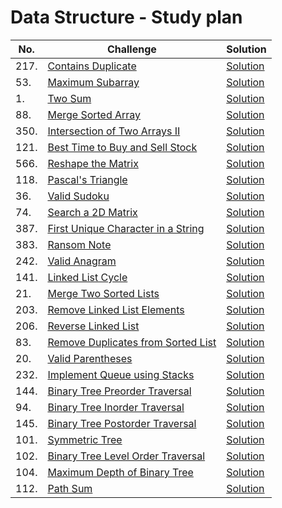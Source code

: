 # Data Structure - Study plan

| No.  | Challenge                                                                                               | Solution                                               |
| ---- | ------------------------------------------------------------------------------------------------------- | ------------------------------------------------------ |
| 217. | [Contains Duplicate](https://leetcode.com/problems/contains-duplicate)                                  | [Solution](217-Contains-Duplicate.cpp)                 |
| 53.  | [Maximum Subarray](https://leetcode.com/problems/maximum-subarray/)                                     | [Solution](53-Maximum-Subarray.cpp)                    |
| 1.   | [Two Sum](https://leetcode.com/problems/two-sum/)                                                       | [Solution](1-Two-Sum.cpp)                              |
| 88.  | [Merge Sorted Array](https://leetcode.com/problems/merge-sorted-array/)                                 | [Solution](88-Merge-Sorted-Array.cpp)                  |
| 350. | [Intersection of Two Arrays II](https://leetcode.com/problems/intersection-of-two-arrays-ii/)           | [Solution](350-Intersection-of-Two-Arrays-II.cpp)      |
| 121. | [Best Time to Buy and Sell Stock](https://leetcode.com/problems/best-time-to-buy-and-sell-stock/)       | [Solution](121-Best-Time-to-Buy-and-Sell-Stock.cpp)    |
| 566. | [Reshape the Matrix](https://leetcode.com/problems/reshape-the-matrix/)                                 | [Solution](566-Reshape-the-Matrix.cpp)                 |
| 118. | [Pascal's Triangle](https://leetcode.com/problems/pascals-triangle/)                                    | [Solution](118-Pascal's-Triangle.cpp)                  |
| 36.  | [Valid Sudoku](https://leetcode.com/problems/valid-sudoku/)                                             | [Solution](36-Valid-Sudoku.cpp)                        |
| 74.  | [Search a 2D Matrix](https://leetcode.com/problems/search-a-2d-matrix/)                                 | [Solution](74-Search-a-2D-Matrix.cpp)                  |
| 387. | [First Unique Character in a String](https://leetcode.com/problems/first-unique-character-in-a-string/) | [Solution](387-First-Unique-Character-in-a-String.cpp) |
| 383. | [Ransom Note](https://leetcode.com/problems/ransom-note/)                                               | [Solution](383-Ransom-Note.cpp)                        |
| 242. | [Valid Anagram](https://leetcode.com/problems/valid-anagram/)                                           | [Solution](242-Valid-Anagram.cpp)                      |
| 141. | [Linked List Cycle](https://leetcode.com/problems/linked-list-cycle/)                                   | [Solution](141-Linked-List-Cycle.cpp)                  |
| 21.  | [Merge Two Sorted Lists](https://leetcode.com/problems/merge-two-sorted-lists/)                         | [Solution](21-Merge-Two-Sorted-Lists.cpp)              |
| 203. | [Remove Linked List Elements](https://leetcode.com/problems/remove-linked-list-elements/)               | [Solution](203-Remove-Linked-List-Elements.cpp)        |
| 206. | [Reverse Linked List](https://leetcode.com/problems/reverse-linked-list/)                               | [Solution](206-Reverse-Linked-List.cpp)                |
| 83.  | [Remove Duplicates from Sorted List](https://leetcode.com/problems/remove-duplicates-from-sorted-list/) | [Solution](83-Remove-Duplicates-from-Sorted-List.cpp)  |
| 20.  | [Valid Parentheses](https://leetcode.com/problems/valid-parentheses/)                                   | [Solution](20-Valid-Parentheses.cpp)                   |
| 232. | [Implement Queue using Stacks](https://leetcode.com/problems/implement-queue-using-stacks/)             | [Solution](232-Implement-Queue-using-Stacks.cpp)       |
| 144. | [Binary Tree Preorder Traversal](https://leetcode.com/problems/binary-tree-preorder-traversal/)         | [Solution](144-Binary-Tree-Preorder-Traversal.cpp)     |
| 94.  | [Binary Tree Inorder Traversal](https://leetcode.com/problems/binary-tree-inorder-traversal/)           | [Solution](94-Binary-Tree-Inorder-Traversal.cpp)       |
| 145. | [Binary Tree Postorder Traversal](https://leetcode.com/problems/binary-tree-postorder-traversal/)       | [Solution](145-Binary-Tree-Postorder-Traversal.cpp)    |
| 101. | [Symmetric Tree](https://leetcode.com/problems/symmetric-tree/)                                         | [Solution](101-Symmetric-Tree.cpp)                     |
| 102. | [Binary Tree Level Order Traversal](https://leetcode.com/problems/binary-tree-level-order-traversal/)   | [Solution](102-Binary-Tree-Level-Order-Traversal.cpp)  |
| 104. | [Maximum Depth of Binary Tree](https://leetcode.com/problems/maximum-depth-of-binary-tree/)             | [Solution](104-Maximum-Depth-of-Binary-Tree.cpp)       |
| 112. | [Path Sum](https://leetcode.com/problems/path-sum/)                                                     | [Solution](112-Path-Sum.cpp)                           |







